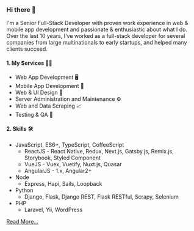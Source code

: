 ### Hi there 👋


I'm a Senior Full-Stack Developer with proven work experience in web & mobile app development and passionate & enthusiastic about what I do.
Over the last 10 years, I've worked as a full-stack developer for several companies from large multinationals to early startups, and helped many clients succeed.

#### 1. My Services 👨‍💻
- Web App Development 🖥
- Mobile App Development 📱
- Web & UI Design 📐
- Server Administration and Maintenance ⚙
- Web and Data Scraping 📈
- Testing & QA 📝

#### 2. Skills 🛠
- JavaScript, ES6+, TypeScript, CoffeeScript
  - ReactJS - React Native, Redux, Next.js, Gatsby.js, Remix.js, Storybook, Styled Component
  - VueJS - Vuex, Vuetify, Nuxt.js, Quasar
  - AngularJS - 1.x, Angular2+
- Node
  - Express, Hapi, Sails, Loopback
- Python
  - Django, Flask, Django REST, Flask RESTful, Scrapy, Selenium
- PHP
  - Laravel, Yii, WordPress

[Read More...](https://www.emmanuelclao.com/)

<!--
**square1grp/square1grp** is a ✨ _special_ ✨ repository because its `README.md` (this file) appears on your GitHub profile.

Here are some ideas to get you started:

- 🔭 I’m currently working on ...
- 🌱 I’m currently learning ...
- 👯 I’m looking to collaborate on ...
- 🤔 I’m looking for help with ...
- 💬 Ask me about ...
- 📫 How to reach me: ...
- 😄 Pronouns: ...
- ⚡ Fun fact: ...
-->

